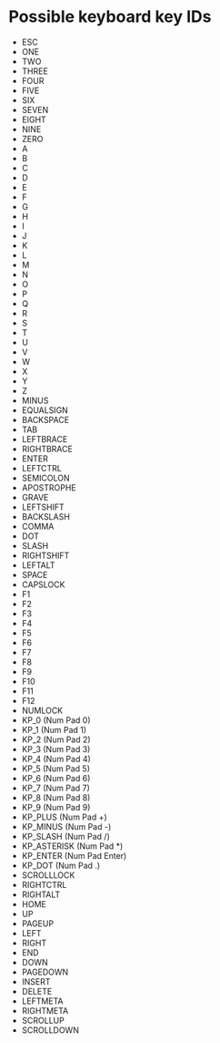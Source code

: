 # Possible keyboard key IDs

- ESC
- ONE
- TWO
- THREE
- FOUR
- FIVE
- SIX
- SEVEN
- EIGHT
- NINE
- ZERO
- A
- B
- C
- D
- E
- F
- G
- H
- I
- J
- K
- L
- M
- N
- O
- P
- Q
- R
- S
- T
- U
- V
- W
- X
- Y
- Z
- MINUS
- EQUALSIGN
- BACKSPACE
- TAB
- LEFTBRACE
- RIGHTBRACE
- ENTER
- LEFTCTRL
- SEMICOLON
- APOSTROPHE
- GRAVE
- LEFTSHIFT
- BACKSLASH
- COMMA
- DOT
- SLASH
- RIGHTSHIFT
- LEFTALT
- SPACE
- CAPSLOCK
- F1
- F2
- F3
- F4
- F5
- F6
- F7
- F8
- F9
- F10
- F11
- F12
- NUMLOCK
- KP_0 (Num Pad 0)
- KP_1 (Num Pad 1)
- KP_2 (Num Pad 2)
- KP_3 (Num Pad 3)
- KP_4 (Num Pad 4)
- KP_5 (Num Pad 5)
- KP_6 (Num Pad 6)
- KP_7 (Num Pad 7)
- KP_8 (Num Pad 8)
- KP_9 (Num Pad 9)
- KP_PLUS (Num Pad +)
- KP_MINUS (Num Pad -)
- KP_SLASH (Num Pad /)
- KP_ASTERISK (Num Pad \*)
- KP_ENTER (Num Pad Enter)
- KP_DOT (Num Pad .)
- SCROLLLOCK
- RIGHTCTRL
- RIGHTALT
- HOME
- UP
- PAGEUP
- LEFT
- RIGHT
- END
- DOWN
- PAGEDOWN
- INSERT
- DELETE
- LEFTMETA
- RIGHTMETA
- SCROLLUP
- SCROLLDOWN
